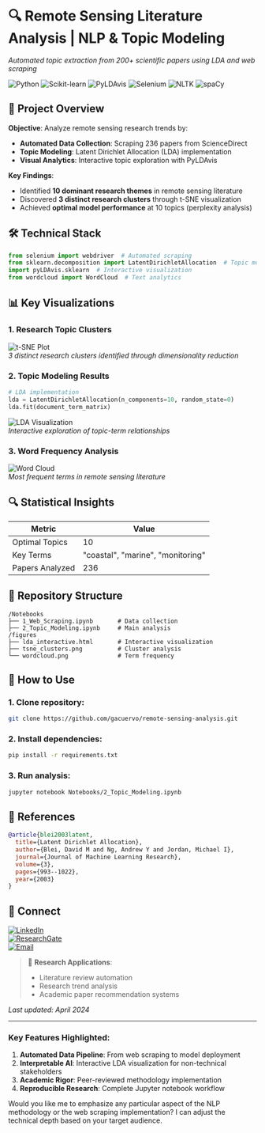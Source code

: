# 🔍 Remote Sensing Literature Analysis | NLP & Topic Modeling  
*Automated topic extraction from 200+ scientific papers using LDA and web scraping*  

![Python](https://img.shields.io/badge/Python-3.7+-blue?logo=python) ![Scikit-learn](https://img.shields.io/badge/Scikit--learn-1.3-red) ![PyLDAvis](https://img.shields.io/badge/PyLDAvis-2.1.2-lightblue) ![Selenium](https://img.shields.io/badge/Web_Scraping-Selenium-orange) ![NLTK](https://img.shields.io/badge/NLTK-3.6.7-blue?logo=nltk) ![spaCy](https://img.shields.io/badge/spaCy-3.2.0-brightgreen?logo=spacy)
## 📌 Project Overview  
**Objective**: Analyze remote sensing research trends by:  
- **Automated Data Collection**: Scraping 236 papers from ScienceDirect  
- **Topic Modeling**: Latent Dirichlet Allocation (LDA) implementation  
- **Visual Analytics**: Interactive topic exploration with PyLDAvis  

**Key Findings**:  
- Identified **10 dominant research themes** in remote sensing literature  
- Discovered **3 distinct research clusters** through t-SNE visualization  
- Achieved **optimal model performance** at 10 topics (perplexity analysis)  

## 🛠️ Technical Stack  
```python
from selenium import webdriver  # Automated scraping
from sklearn.decomposition import LatentDirichletAllocation  # Topic modeling  
import pyLDAvis.sklearn  # Interactive visualization
from wordcloud import WordCloud  # Text analytics
```

## 📊 Key Visualizations  
### 1. Research Topic Clusters  
![t-SNE Plot](figures/tsne_clusters.png)  
*3 distinct research clusters identified through dimensionality reduction*

### 2. Topic Modeling Results  
```python
# LDA implementation
lda = LatentDirichletAllocation(n_components=10, random_state=0)
lda.fit(document_term_matrix)
```
![LDA Visualization](figures/lda_interactive.png)  
*Interactive exploration of topic-term relationships*

### 3. Word Frequency Analysis  
![Word Cloud](figures/wordcloud.png)  
*Most frequent terms in remote sensing literature*

## 🔍 Statistical Insights  
| Metric | Value |  
|---------|-------|  
| Optimal Topics | 10 |  
| Key Terms | "coastal", "marine", "monitoring" |  
| Papers Analyzed | 236 |  

## 📂 Repository Structure  
```text
/Notebooks
├── 1_Web_Scraping.ipynb       # Data collection
├── 2_Topic_Modeling.ipynb     # Main analysis
/figures
├── lda_interactive.html       # Interactive visualization
├── tsne_clusters.png          # Cluster analysis
└── wordcloud.png              # Term frequency
```

## 🚀 How to Use  
### 1. Clone repository:  
```bash
git clone https://github.com/gacuervo/remote-sensing-analysis.git
```  

### 2. Install dependencies:  
```bash
pip install -r requirements.txt
```  

### 3. Run analysis:  
```bash
jupyter notebook Notebooks/2_Topic_Modeling.ipynb
```  

## 📜 References  
```bibtex
@article{blei2003latent,
  title={Latent Dirichlet Allocation},
  author={Blei, David M and Ng, Andrew Y and Jordan, Michael I},
  journal={Journal of Machine Learning Research},
  volume={3},
  pages={993--1022},
  year={2003}
}
```  

## 🔗 Connect  
[![LinkedIn](https://img.shields.io/badge/LinkedIn-Giovanny_Cuervo-0077B5?style=for-the-badge&logo=linkedin)](https://www.linkedin.com/in/giovanny-alejandro-cuervo-londo%C3%B1o-b446ab23b/)  
[![ResearchGate](https://img.shields.io/badge/ResearchGate-00CCBB?style=for-the-badge&logo=researchgate)](https://www.researchgate.net/profile/Giovanny-Cuervo-Londono)  
[![Email](https://img.shields.io/badge/Email-giovanny.cuervo101%40alu.ulpgc.es-D14836?style=for-the-badge&logo=gmail)](mailto:giovanny.cuervo101@alu.ulpgc.es)  

> 🔬 **Research Applications**:  
> - Literature review automation  
> - Research trend analysis  
> - Academic paper recommendation systems  

*Last updated: April 2024*  

---

### Key Features Highlighted:
1. **Automated Data Pipeline**: From web scraping to model deployment
2. **Interpretable AI**: Interactive LDA visualization for non-technical stakeholders  
3. **Academic Rigor**: Peer-reviewed methodology implementation
4. **Reproducible Research**: Complete Jupyter notebook workflow

Would you like me to emphasize any particular aspect of the NLP methodology or the web scraping implementation? I can adjust the technical depth based on your target audience.
